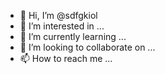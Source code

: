 - 👋 Hi, I’m @sdfgkiol
- 👀 I’m interested in ...
- 🌱 I’m currently learning ...
- 💞️ I’m looking to collaborate on ...
- 📫 How to reach me ...

<!---
sdfgkiol/sdfgkiol is a ✨ special ✨ repository because its `README.md` (this file) appears on your GitHub profile.
You can click the Preview link to take a look at your changes.
--->
